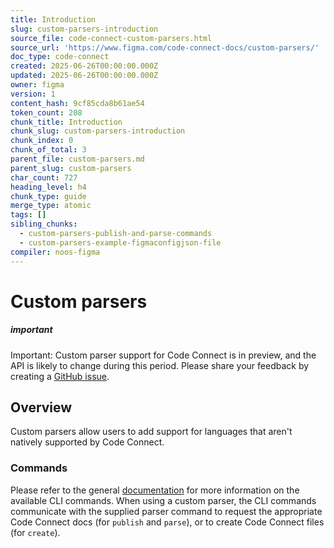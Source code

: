 ```yaml
---
title: Introduction
slug: custom-parsers-introduction
source_file: code-connect-custom-parsers.html
source_url: 'https://www.figma.com/code-connect-docs/custom-parsers/'
doc_type: code-connect
created: 2025-06-26T00:00:00.000Z
updated: 2025-06-26T00:00:00.000Z
owner: figma
version: 1
content_hash: 9cf85cda8b61ae54
token_count: 208
chunk_title: Introduction
chunk_slug: custom-parsers-introduction
chunk_index: 0
chunk_of_total: 3
parent_file: custom-parsers.md
parent_slug: custom-parsers
char_count: 727
heading_level: h4
chunk_type: guide
merge_type: atomic
tags: []
sibling_chunks:
  - custom-parsers-publish-and-parse-commands
  - custom-parsers-example-figmaconfigjson-file
compiler: noos-figma
---
```


# Custom parsers

##### important

Important: Custom parser support for Code Connect is in preview, and the API is likely to change during this period. Please share your feedback by creating a [GitHub issue](https://github.com/figma/code-connect/issues/new/choose).

## Overview

Custom parsers allow users to add support for languages that aren't natively supported by Code Connect.

### Commands

Please refer to the general [documentation](/code-connect-docs/) for more information on the available CLI commands. When using a custom parser, the CLI commands communicate with the supplied parser command to request the appropriate Code Connect docs (for `publish` and `parse`), or to create Code Connect files (for `create`).
